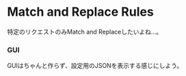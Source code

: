 # Match and Replace Rules

特定のリクエストのみMatch and Replaceしたいよね...。

### GUI

GUIはちゃんと作らず、設定用のJSONを表示する感じにしよう。